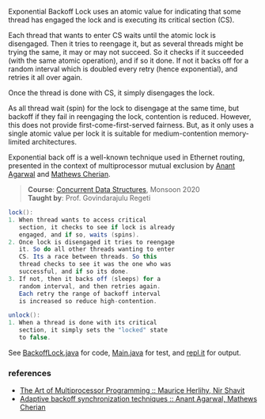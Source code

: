 Exponential Backoff Lock uses an atomic value for
indicating that some thread has engaged the lock
and is executing its critical section (CS).

Each thread that wants to enter CS waits until
the atomic lock is disengaged. Then it tries
to reengage it, but as several threads might
be trying the same, it may or may not succeed.
So it checks if it succeeded (with the same
atomic operation), and if so it done. If not
it backs off for a random interval which is
doubled every retry (hence exponential), and
retries it all over again.

Once the thread is done with CS, it simply
disengages the lock.

As all thread wait (spin) for the lock to
disengage at the same time, but backoff if
they fail in reengaging the lock, contention
is reduced. However, this does not provide
first-come-first-served fairness. But, as
it only uses a single atomic value per lock
it is suitable for medium-contention
memory-limited architectures.

Exponential back off is a well-known technique
used in Ethernet routing, presented in the
context of multiprocessor mutual exclusion by
[Anant Agarwal] and [Mathews Cherian].

[Anant Agarwal]: https://scholar.google.com/citations?hl=en&user=E6XXUFcAAAAJ
[Mathews Cherian]: https://dl.acm.org/profile/81100089786

> **Course**: [Concurrent Data Structures], Monsoon 2020\
> **Taught by**: Prof. Govindarajulu Regeti

[Concurrent Data Structures]: https://github.com/iiithf/concurrent-data-structures

```java
lock():
1. When thread wants to access critical
   section, it checks to see if lock is already
   engaged, and if so, waits (spins).
2. Once lock is disengaged it tries to reengage
   it. So do all other threads wanting to enter
   CS. Its a race between threads. So this
   thread checks to see it was the one who was
   successful, and if so its done.
3. If not, then it backs off (sleeps) for a
   random interval, and then retries again.
   Each retry the range of backoff interval
   is increased so reduce high-contention.
```

```java
unlock():
1. When a thread is done with its critical
   section, it simply sets the "locked" state
   to false.
```

See [BackoffLock.java] for code, [Main.java] for test, and [repl.it] for output.

[BackoffLock.java]: https://repl.it/@wolfram77/backoff-lock#BackoffLock.java
[Main.java]: https://repl.it/@wolfram77/backoff-lock#Main.java
[repl.it]: https://backoff-lock.wolfram77.repl.run


### references

- [The Art of Multiprocessor Programming :: Maurice Herlihy, Nir Shavit](https://dl.acm.org/doi/book/10.5555/2385452)
- [Adaptive backoff synchronization techniques :: Anant Agarwal, Mathews Cherian](https://ieeexplore.ieee.org/document/714578)
